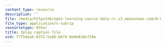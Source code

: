 ```yaml
---
content_type: resource
description: ''
file: /media/https%3A/open-learning-course-data-rc.s3.amazonaws.com/8-06-quantum-physics-iii-spring-2018/77f5daab03725adbb6748e0e818e739e_FA11OqJYnaE.vtt
file_type: application/x-subrip
resourcetype: Other
title: 3play caption file
uid: 77f5daab-0372-5adb-b674-8e0e818e739e
---
```

